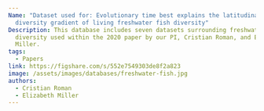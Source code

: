 ```yaml
---
Name: "Dataset used for: Evolutionary time best explains the latitudinal
  diversity gradient of living freshwater fish diversity"
Description: This database includes seven datasets surrounding freshwater fish
  diversity used within the 2020 paper by our PI, Cristian Roman, and Elizabeth
  Miller.
tags:
  - Papers
link: https://figshare.com/s/552e7549303de8f2a823
image: /assets/images/databases/freshwater-fish.jpg
authors:
  - Cristian Roman
  - Elizabeth Miller
---
```

